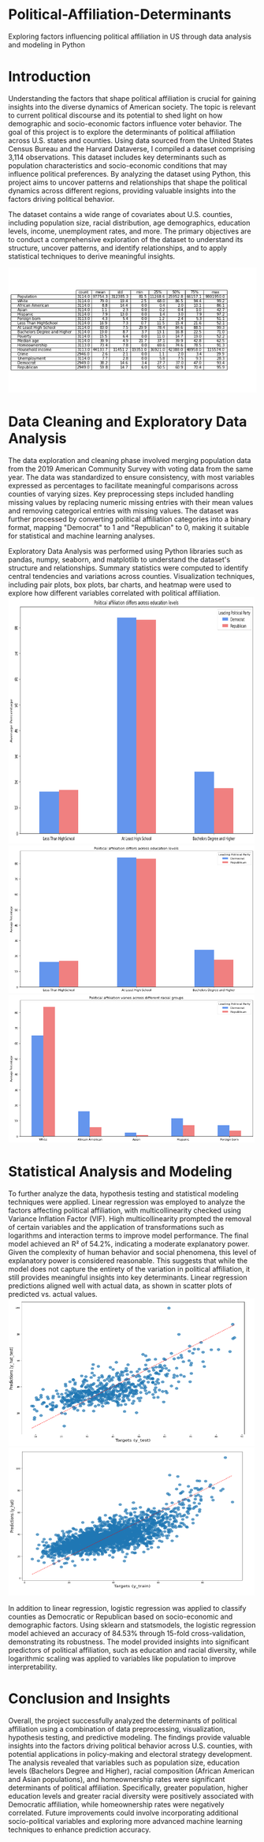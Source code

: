 # Political-Affiliation-Determinants
 Exploring factors influencing political affiliation in US through data analysis and modeling in Python
# Introduction 
Understanding the factors that shape political affiliation is crucial for gaining insights into the diverse dynamics of American society. The topic is relevant to current political discourse and its potential to shed light on how demographic and socio-economic factors influence voter behavior. The goal of this project is to explore the determinants of political affiliation across U.S. states and counties. Using data sourced from the United States Census Bureau and the Harvard Dataverse, I compiled a dataset comprising 3,114 observations. This dataset includes key determinants such as population characteristics and socio-economic conditions that may influence political preferences. By analyzing the dataset using Python, this project aims to uncover patterns and relationships that shape the political dynamics across different regions, providing valuable insights into the factors driving political behavior.

The dataset contains a wide range of covariates about U.S. counties, including population size, racial distribution, age demographics, education levels, income, unemployment rates, and more. The primary objectives are to conduct a comprehensive exploration of the dataset to understand its structure, uncover patterns, and identify relationships, and to apply statistical techniques to derive meaningful insights.

![Statistics Summary](images/statistics.jpg)
# Data Cleaning and Exploratory Data Analysis
The data exploration and cleaning phase involved merging population data from the 2019 American Community Survey with voting data from the same year. The data was standardized to ensure consistency, with most variables expressed as percentages to facilitate meaningful comparisons across counties of varying sizes. Key preprocessing steps included handling missing values by replacing numeric missing entries with their mean values and removing categorical entries with missing values. The dataset was further processed by converting political affiliation categories into a binary format, mapping "Democrat" to 1 and "Republican" to 0, making it suitable for statistical and machine learning analyses.

Exploratory Data Analysis was performed using Python libraries such as pandas, numpy, seaborn, and matplotlib to understand the dataset's structure and relationships. Summary statistics were computed to identify central tendencies and variations across counties. Visualization techniques, including pair plots, box plots, bar charts, and heatmap were used to explore how different variables correlated with political affiliation. 
<img src="images/bar_educ.png" alt="Box Plots" width="500" height="500">
<img src="images/bar_educ.png" alt="Education Bar Chart" width="500" height="300">
<img src="images/bar_race.png" alt="Race Bar Chart" width="500" height="300">

# Statistical Analysis and Modeling
To further analyze the data, hypothesis testing and statistical modeling techniques were applied. Linear regression was employed to analyze the factors affecting political affiliation, with multicollinearity checked using Variance Inflation Factor (VIF). High multicollinearity prompted the removal of certain variables and the application of transformations such as logarithms and interaction terms to improve model performance. The final model achieved an R² of 54.2%, indicating a moderate explanatory power. Given the complexity of human behavior and social phenomena, this level of explanatory power is considered reasonable. This suggests that while the model does not capture the entirety of the variation in political affiliation, it still provides meaningful insights into key determinants. Linear regression predictions aligned well with actual data, as shown in scatter plots of predicted vs. actual values.
<img src="images/yhat_vs_y_test.png" alt="Test vs Predicted" width="500" height="300">
<img src="images/yhat_vs_ytrain.png" alt="Train vs Predicted" width="500" height="300">

In addition to linear regression, logistic regression was applied to classify counties as Democratic or Republican based on socio-economic and demographic factors. Using sklearn and statsmodels, the logistic regression model achieved an accuracy of 84.53% through 15-fold cross-validation, demonstrating its robustness. The model provided insights into significant predictors of political affiliation, such as education and racial diversity, while logarithmic scaling was applied to variables like population to improve interpretability.

# Conclusion and Insights
Overall, the project successfully analyzed the determinants of political affiliation using a combination of data preprocessing, visualization, hypothesis testing, and predictive modeling. The findings provide valuable insights into the factors driving political behavior across U.S. counties, with potential applications in policy-making and electoral strategy development. The analysis revealed that variables such as population size, education levels (Bachelors Degree and Higher), racial composition (African American and Asian populations), and homeownership rates were significant determinants of political affiliation. Specifically, greater population, higher education levels and greater racial diversity were positively associated with Democratic affiliation, while homeownership rates were negatively correlated. Future improvements could involve incorporating additional socio-political variables and exploring more advanced machine learning techniques to enhance prediction accuracy.
